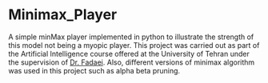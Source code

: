 # Minimax_Player

A simple minMax player implemented in python to illustrate the strength of this model not being a myopic player. 
This project was carried out as part of the Artificial Intelligence course offered at the University of Tehran under the supervision of [Dr. Fadaei](https://scholar.google.com/citations?user=zdY-omQAAAAJ&hl=en).
Also, different versions of minimax algorithm was used in this project such as alpha beta pruning. 
